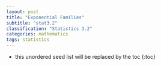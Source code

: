 ```yaml
---
layout: post
title: "Exponential Families"
subtitle: "stat3.2"
classification: "Statistics 3.2"
categories: mathematics
tags: statistics
---
```


<!--more-->
* this unordered seed list will be replaced by the toc
{:toc}